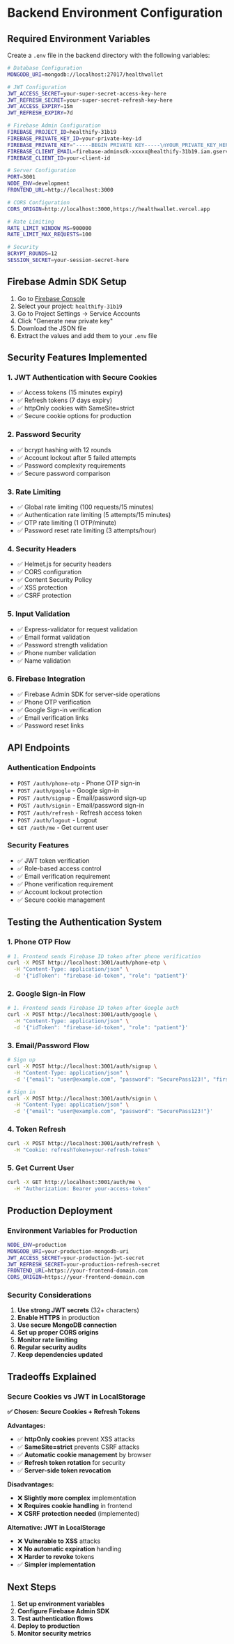 # Backend Environment Configuration

## Required Environment Variables

Create a `.env` file in the backend directory with the following variables:

```bash
# Database Configuration
MONGODB_URI=mongodb://localhost:27017/healthwallet

# JWT Configuration
JWT_ACCESS_SECRET=your-super-secret-access-key-here
JWT_REFRESH_SECRET=your-super-secret-refresh-key-here
JWT_ACCESS_EXPIRY=15m
JWT_REFRESH_EXPIRY=7d

# Firebase Admin Configuration
FIREBASE_PROJECT_ID=healthify-31b19
FIREBASE_PRIVATE_KEY_ID=your-private-key-id
FIREBASE_PRIVATE_KEY="-----BEGIN PRIVATE KEY-----\nYOUR_PRIVATE_KEY_HERE\n-----END PRIVATE KEY-----\n"
FIREBASE_CLIENT_EMAIL=firebase-adminsdk-xxxxx@healthify-31b19.iam.gserviceaccount.com
FIREBASE_CLIENT_ID=your-client-id

# Server Configuration
PORT=3001
NODE_ENV=development
FRONTEND_URL=http://localhost:3000

# CORS Configuration
CORS_ORIGIN=http://localhost:3000,https://healthwallet.vercel.app

# Rate Limiting
RATE_LIMIT_WINDOW_MS=900000
RATE_LIMIT_MAX_REQUESTS=100

# Security
BCRYPT_ROUNDS=12
SESSION_SECRET=your-session-secret-here
```

## Firebase Admin SDK Setup

1. Go to [Firebase Console](https://console.firebase.google.com/)
2. Select your project: `healthify-31b19`
3. Go to Project Settings → Service Accounts
4. Click "Generate new private key"
5. Download the JSON file
6. Extract the values and add them to your `.env` file

## Security Features Implemented

### 1. **JWT Authentication with Secure Cookies**
- ✅ Access tokens (15 minutes expiry)
- ✅ Refresh tokens (7 days expiry)
- ✅ httpOnly cookies with SameSite=strict
- ✅ Secure cookie options for production

### 2. **Password Security**
- ✅ bcrypt hashing with 12 rounds
- ✅ Account lockout after 5 failed attempts
- ✅ Password complexity requirements
- ✅ Secure password comparison

### 3. **Rate Limiting**
- ✅ Global rate limiting (100 requests/15 minutes)
- ✅ Authentication rate limiting (5 attempts/15 minutes)
- ✅ OTP rate limiting (1 OTP/minute)
- ✅ Password reset rate limiting (3 attempts/hour)

### 4. **Security Headers**
- ✅ Helmet.js for security headers
- ✅ CORS configuration
- ✅ Content Security Policy
- ✅ XSS protection
- ✅ CSRF protection

### 5. **Input Validation**
- ✅ Express-validator for request validation
- ✅ Email format validation
- ✅ Password strength validation
- ✅ Phone number validation
- ✅ Name validation

### 6. **Firebase Integration**
- ✅ Firebase Admin SDK for server-side operations
- ✅ Phone OTP verification
- ✅ Google Sign-in verification
- ✅ Email verification links
- ✅ Password reset links

## API Endpoints

### Authentication Endpoints
- `POST /auth/phone-otp` - Phone OTP sign-in
- `POST /auth/google` - Google sign-in
- `POST /auth/signup` - Email/password sign-up
- `POST /auth/signin` - Email/password sign-in
- `POST /auth/refresh` - Refresh access token
- `POST /auth/logout` - Logout
- `GET /auth/me` - Get current user

### Security Features
- ✅ JWT token verification
- ✅ Role-based access control
- ✅ Email verification requirement
- ✅ Phone verification requirement
- ✅ Account lockout protection
- ✅ Secure cookie management

## Testing the Authentication System

### 1. **Phone OTP Flow**
```bash
# 1. Frontend sends Firebase ID token after phone verification
curl -X POST http://localhost:3001/auth/phone-otp \
  -H "Content-Type: application/json" \
  -d '{"idToken": "firebase-id-token", "role": "patient"}'
```

### 2. **Google Sign-in Flow**
```bash
# 1. Frontend sends Firebase ID token after Google auth
curl -X POST http://localhost:3001/auth/google \
  -H "Content-Type: application/json" \
  -d '{"idToken": "firebase-id-token", "role": "patient"}'
```

### 3. **Email/Password Flow**
```bash
# Sign up
curl -X POST http://localhost:3001/auth/signup \
  -H "Content-Type: application/json" \
  -d '{"email": "user@example.com", "password": "SecurePass123!", "firstName": "John", "lastName": "Doe"}'

# Sign in
curl -X POST http://localhost:3001/auth/signin \
  -H "Content-Type: application/json" \
  -d '{"email": "user@example.com", "password": "SecurePass123!"}'
```

### 4. **Token Refresh**
```bash
curl -X POST http://localhost:3001/auth/refresh \
  -H "Cookie: refreshToken=your-refresh-token"
```

### 5. **Get Current User**
```bash
curl -X GET http://localhost:3001/auth/me \
  -H "Authorization: Bearer your-access-token"
```

## Production Deployment

### Environment Variables for Production
```bash
NODE_ENV=production
MONGODB_URI=your-production-mongodb-uri
JWT_ACCESS_SECRET=your-production-jwt-secret
JWT_REFRESH_SECRET=your-production-refresh-secret
FRONTEND_URL=https://your-frontend-domain.com
CORS_ORIGIN=https://your-frontend-domain.com
```

### Security Considerations
1. **Use strong JWT secrets** (32+ characters)
2. **Enable HTTPS** in production
3. **Use secure MongoDB connection**
4. **Set up proper CORS origins**
5. **Monitor rate limiting**
6. **Regular security audits**
7. **Keep dependencies updated**

## Tradeoffs Explained

### **Secure Cookies vs JWT in LocalStorage**

**✅ Chosen: Secure Cookies + Refresh Tokens**

**Advantages:**
- ✅ **httpOnly cookies** prevent XSS attacks
- ✅ **SameSite=strict** prevents CSRF attacks
- ✅ **Automatic cookie management** by browser
- ✅ **Refresh token rotation** for security
- ✅ **Server-side token revocation**

**Disadvantages:**
- ❌ **Slightly more complex** implementation
- ❌ **Requires cookie handling** in frontend
- ❌ **CSRF protection needed** (implemented)

**Alternative: JWT in LocalStorage**
- ❌ **Vulnerable to XSS** attacks
- ❌ **No automatic expiration** handling
- ❌ **Harder to revoke** tokens
- ✅ **Simpler implementation**

## Next Steps

1. **Set up environment variables**
2. **Configure Firebase Admin SDK**
3. **Test authentication flows**
4. **Deploy to production**
5. **Monitor security metrics**







